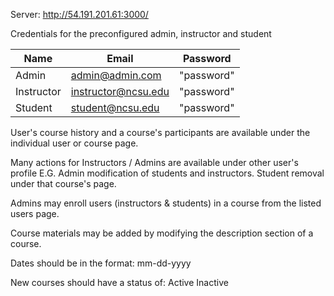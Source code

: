 
Server:
http://54.191.201.61:3000/

Credentials for the preconfigured admin, instructor and student

| Name       | Email               | Password   |
|------------|---------------------|------------|
| Admin      | admin@admin.com     | "password" | 
| Instructor | instructor@ncsu.edu | "password" | 
| Student    | student@ncsu.edu    | "password" | 

User's course history and a course's participants are available under the individual user or course page.


Many actions for Instructors / Admins are available under other user's profile E.G. Admin modification of students and instructors. Student removal under that course's page.

Admins may enroll users (instructors & students) in a course from the listed users page. 

Course materials may be added by modifying the description section of a course.

Dates should be in the format:
mm-dd-yyyy

New courses should have a status of:
Active
Inactive
